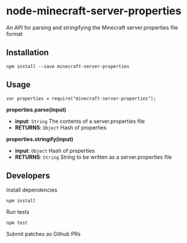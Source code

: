 # node-minecraft-server-properties

An API for parsing and stringifying the Minecraft server.properties file format

## Installation

    npm install --save minecraft-server-properties

## Usage

    var properties = require("minecraft-server-properties");

**properties.parse(input)**

 * **input**: `String` The contents of a server.properties file
 * **RETURNS**: `Object` Hash of properties

**properties.stringify(input)**

 * **input**: `Object` Hash of properties
 * **RETURNS**: `String` String to be written as a server.properties file

## Developers

Install dependencies

    npm install

Run tests

    npm test

Submit patches as Github PRs

